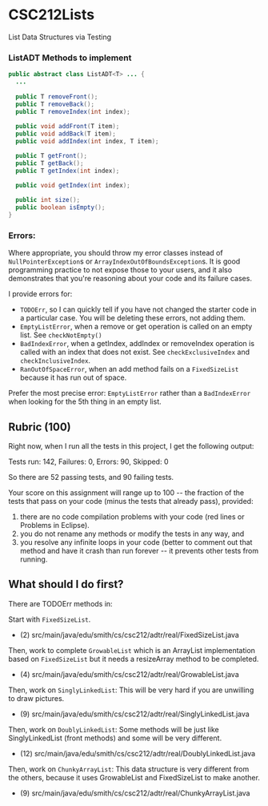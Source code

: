 # CSC212Lists
List Data Structures via Testing 

### ListADT Methods to implement

```java
public abstract class ListADT<T> ... {
  ...
  
  public T removeFront();
  public T removeBack();
  public T removeIndex(int index);
  
  public void addFront(T item);
  public void addBack(T item);
  public void addIndex(int index, T item);

  public T getFront();
  public T getBack();
  public T getIndex(int index);
  
  public void getIndex(int index);

  public int size();
  public boolean isEmpty();
}
```

### Errors:

Where appropriate, you should throw my error classes instead of ``NullPointerException``s or ``ArrayIndexOutOfBoundsException``s. It is good programming practice to not expose those to your users, and it also demonstrates that you're reasoning about your code and its failure cases.

I provide errors for:
- ``TODOErr``, so I can quickly tell if you have not changed the starter code in a particular case. You will be deleting these errors, not adding them.
- ``EmptyListError``, when a remove or get operation is called on an empty list. See ``checkNotEmpty()``
- ``BadIndexError``, when a getIndex, addIndex or removeIndex operation is called with an index that does not exist. See ``checkExclusiveIndex`` and ``checkInclusiveIndex``.
- ``RanOutOfSpaceError``, when an add method fails on a ``FixedSizeList`` because it has run out of space.

Prefer the most precise error: ``EmptyListError`` rather than a ``BadIndexError`` when looking for the 5th thing in an empty list.

## Rubric (100)

Right now, when I run all the tests in this project, I get the following output:

    
Tests run: 142, Failures: 0, Errors: 90, Skipped: 0

So there are 52 passing tests, and 90 failing tests.

Your score on this assignment will range up to 100 -- the fraction of the tests that pass on your code (minus the tests that already pass), provided:

 1. there are no code compilation problems with your code (red lines or Problems in Eclipse).  
 2. you do not rename any methods or modify the tests in any way, and 
 3. you resolve any infinite loops in your code (better to comment out that method and have it crash than run forever -- it prevents other tests from running.

## What should I do first?

There are TODOErr methods in:

Start with ``FixedSizeList``.
- (2) src/main/java/edu/smith/cs/csc212/adtr/real/FixedSizeList.java

Then, work to complete ``GrowableList`` which is an ArrayList implementation based on ``FixedSizeList`` but it needs a resizeArray method to be completed.
- (4) src/main/java/edu/smith/cs/csc212/adtr/real/GrowableList.java

Then, work on ``SinglyLinkedList``: This will be very hard if you are unwilling to draw pictures.
- (9) src/main/java/edu/smith/cs/csc212/adtr/real/SinglyLinkedList.java

Then, work on ``DoublyLinkedList``: Some methods will be just like SinglyLinkedList (front methods) and some will be very different.
- (12) src/main/java/edu/smith/cs/csc212/adtr/real/DoublyLinkedList.java

Then, work on ``ChunkyArrayList``: This data structure is very different from the others, because it uses GrowableList and FixedSizeList to make another.
- (9) src/main/java/edu/smith/cs/csc212/adtr/real/ChunkyArrayList.java



